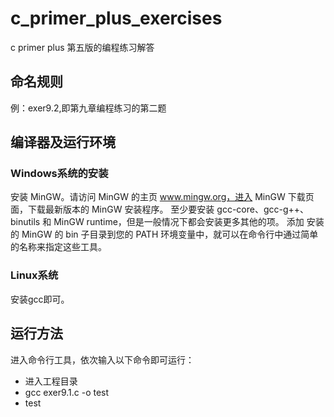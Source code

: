 # c_primer_plus_exercises

c primer plus 第五版的编程练习解答

## 命名规则
例：exer9.2,即第九章编程练习的第二题

## 编译器及运行环境
### Windows系统的安装
安装 MinGW。请访问 MinGW 的主页 www.mingw.org，进入 MinGW 下载页面，下载最新版本的 MinGW 安装程序。
至少要安装 gcc-core、gcc-g++、binutils 和 MinGW runtime，但是一般情况下都会安装更多其他的项。
添加 安装的 MinGW 的 bin 子目录到您的 PATH 环境变量中，就可以在命令行中通过简单的名称来指定这些工具。
### Linux系统
安装gcc即可。

## 运行方法
进入命令行工具，依次输入以下命令即可运行：
- 进入工程目录
- gcc exer9.1.c -o test
- test
